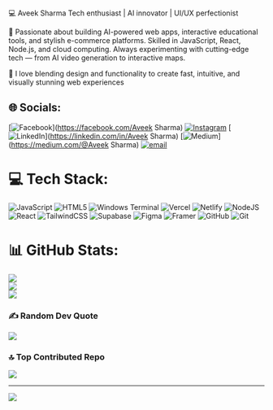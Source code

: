 💻 Aveek Sharma
Tech enthusiast | AI innovator | UI/UX perfectionist<br>

🚀 Passionate about building AI-powered web apps, interactive educational tools, and stylish e-commerce platforms. Skilled in JavaScript, React, Node.js, and cloud computing. Always experimenting with cutting-edge tech — from AI video generation to interactive maps.<br>

📌 I love blending design and functionality to create fast, intuitive, and visually stunning web experiences


## 🌐 Socials:
[![Facebook](https://img.shields.io/badge/Facebook-%231877F2.svg?logo=Facebook&logoColor=white)](https://facebook.com/Aveek Sharma) [![Instagram](https://img.shields.io/badge/Instagram-%23E4405F.svg?logo=Instagram&logoColor=white)](https://instagram.com/aveek_star) [![LinkedIn](https://img.shields.io/badge/LinkedIn-%230077B5.svg?logo=linkedin&logoColor=white)](https://linkedin.com/in/Aveek Sharma) [![Medium](https://img.shields.io/badge/Medium-12100E?logo=medium&logoColor=white)](https://medium.com/@Aveek Sharma) [![email](https://img.shields.io/badge/Email-D14836?logo=gmail&logoColor=white)](mailto:sharmaaveek75@gmail.com) 

# 💻 Tech Stack:
![JavaScript](https://img.shields.io/badge/javascript-%23323330.svg?style=flat&logo=javascript&logoColor=%23F7DF1E) ![HTML5](https://img.shields.io/badge/html5-%23E34F26.svg?style=flat&logo=html5&logoColor=white) ![Windows Terminal](https://img.shields.io/badge/Windows%20Terminal-%234D4D4D.svg?style=flat&logo=windows-terminal&logoColor=white) ![Vercel](https://img.shields.io/badge/vercel-%23000000.svg?style=flat&logo=vercel&logoColor=white) ![Netlify](https://img.shields.io/badge/netlify-%23000000.svg?style=flat&logo=netlify&logoColor=#00C7B7) ![NodeJS](https://img.shields.io/badge/node.js-6DA55F?style=flat&logo=node.js&logoColor=white) ![React](https://img.shields.io/badge/react-%2320232a.svg?style=flat&logo=react&logoColor=%2361DAFB) ![TailwindCSS](https://img.shields.io/badge/tailwindcss-%2338B2AC.svg?style=flat&logo=tailwind-css&logoColor=white) ![Supabase](https://img.shields.io/badge/Supabase-3ECF8E?style=flat&logo=supabase&logoColor=white) ![Figma](https://img.shields.io/badge/figma-%23F24E1E.svg?style=flat&logo=figma&logoColor=white) ![Framer](https://img.shields.io/badge/Framer-black?style=flat&logo=framer&logoColor=blue) ![GitHub](https://img.shields.io/badge/github-%23121011.svg?style=flat&logo=github&logoColor=white) ![Git](https://img.shields.io/badge/git-%23F05033.svg?style=flat&logo=git&logoColor=white)
# 📊 GitHub Stats:
![](https://github-readme-stats.vercel.app/api?username=aveekrocks&theme=catppuccin_mocha&hide_border=false&include_all_commits=false&count_private=false)<br/>
![](https://nirzak-streak-stats.vercel.app/?user=aveekrocks&theme=catppuccin_mocha&hide_border=false)<br/>
![](https://github-readme-stats.vercel.app/api/top-langs/?username=aveekrocks&theme=catppuccin_mocha&hide_border=false&include_all_commits=false&count_private=false&layout=compact)

### ✍️ Random Dev Quote
![](https://quotes-github-readme.vercel.app/api?type=horizontal&theme=radical)

### 🔝 Top Contributed Repo
![](https://github-contributor-stats.vercel.app/api?username=aveekrocks&limit=5&theme=dark&combine_all_yearly_contributions=true)

---
[![](https://visitcount.itsvg.in/api?id=aveekrocks&icon=0&color=0)](https://visitcount.itsvg.in)

<!-- Proudly created with GPRM ( https://gprm.itsvg.in ) -->
